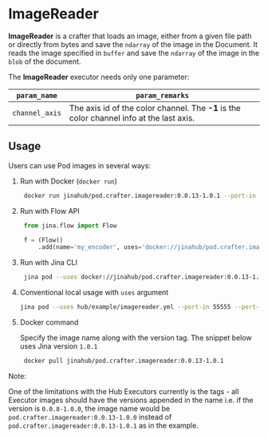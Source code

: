 # ImageReader

**ImageReader** is a crafter that loads an image, either from a given file path or directly from bytes and save the `ndarray` of the image in the Document. It reads the image specified in `buffer` and save the `ndarray` of the image in the `blob` of the document.

The **ImageReader** executor needs only one parameter:

| `param_name`  | `param_remarks` |
| ------------- | ------------- |
| `channel_axis`  |The axis id of the color channel. The **-1** is the color channel info at the last axis.|

## Usage

Users can use Pod images in several ways:

1. Run with Docker (`docker run`)
   ```bash
    docker run jinahub/pod.crafter.imagereader:0.0.13-1.0.1 --port-in 55555 --port-out 55556
    ```
    
2. Run with Flow API
   ```python
    from jina.flow import Flow

    f = (Flow()
        .add(name='my_encoder', uses='docker://jinahub/pod.crafter.imagereader:0.0.13-1.0.1', port_in=55555, port_out=55556))
    ```
    
3. Run with Jina CLI
   ```bash
    jina pod --uses docker://jinahub/pod.crafter.imagereader:0.0.13-1.0.1 --port-out 55556
    ```
    
4. Conventional local usage with `uses` argument
    ```bash
    jina pod --uses hub/example/imagereader.yml --port-in 55555 --port-out 55556
    ```
    
5. Docker command

   Specify the image name along with the version tag. The snippet below uses Jina version `1.0.1`

   ```bash
    docker pull jinahub/pod.crafter.imagereader:0.0.13-1.0.1
    ```
   
 Note:
 
 One of the limitations with the Hub Executors currently is the tags - all Executor images should have the versions appended in the name i.e.
 if the version is `0.0.8-1.0.0`, the image name would be `pod.crafter.imagereader:0.0.13-1.0.0` instead of `pod.crafter.imagereader:0.0.13-1.0.1` as in the example.
